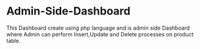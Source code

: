 # Admin-Side-Dashboard
This Dashboard create using php language and is admin side Dashboard where Admin can perform  Insert,Update and Delete  processes on product table.
